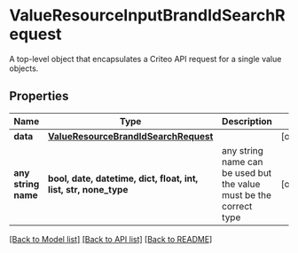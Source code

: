 # ValueResourceInputBrandIdSearchRequest

A top-level object that encapsulates a Criteo API request for a single value objects.

## Properties
Name | Type | Description | Notes
------------ | ------------- | ------------- | -------------
**data** | [**ValueResourceBrandIdSearchRequest**](ValueResourceBrandIdSearchRequest.md) |  | [optional] 
**any string name** | **bool, date, datetime, dict, float, int, list, str, none_type** | any string name can be used but the value must be the correct type | [optional]

[[Back to Model list]](../README.md#documentation-for-models) [[Back to API list]](../README.md#documentation-for-api-endpoints) [[Back to README]](../README.md)



